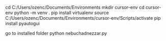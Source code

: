cd C:/Users/ozenc/Documents/Environments
mkdir cursor-env
cd cursor-env
python -m venv .
pip install virtualenv
source C:/Users/ozenc/Documents/Environments/cursor-env/Scripts/activate
pip install pyautogui

go to installed folder
python nebuchadnezzar.py